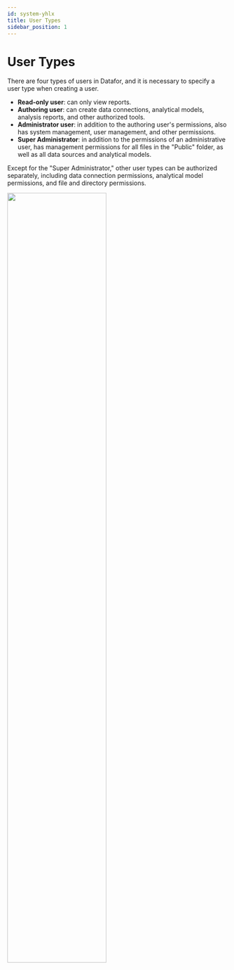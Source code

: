 ```yaml
---
id: system-yhlx
title: User Types
sidebar_position: 1
---
```

# User Types

There are four types of users in Datafor, and it is necessary to specify a user type when creating a user.

- **Read-only user**: can only view reports.
- **Authoring user**: can create data connections, analytical models, analysis reports, and other authorized tools.
- **Administrator user**: in addition to the authoring user's permissions, also has system management, user management, and other permissions.
- **Super Administrator**: in addition to the permissions of an administrative user, has management permissions for all files in the "Public" folder, as well as all data sources and analytical models.

Except for the "Super Administrator," other user types can be authorized separately, including data connection permissions, analytical model permissions, and file and directory permissions.
<div align="left"><img src="../../../../../static/img/en/datafor/system/1721647056658(1).png" width="67%" /></div>
